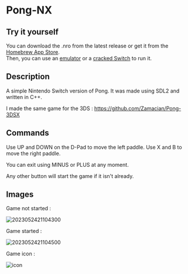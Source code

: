 # Pong-NX
## Try it yourself
You can download the .nro from the latest release or get it from the [Homebrew App Store](https://apps.fortheusers.org/switch/PongNX).   
Then, you can use an [emulator](https://yuzu-emu.org/) or a [cracked Switch](https://www.cfwaifu.com/atmosphere-tinfoil/) to run it.
## Description
A simple Nintendo Switch version of Pong.
It was made using SDL2 and written in C++.

I made the same game for the 3DS : 
https://github.com/Zamacian/Pong-3DSX
## Commands
Use UP and DOWN on the D-Pad to move the left paddle.
Use X and B to move the right paddle.

You can exit using MINUS or PLUS at any moment.

Any other button will start the game if it isn't already.
## Images
Game not started :

![2023052421104300](https://github.com/Zamacian/Pong-NX/assets/124669534/e8508260-6e99-4311-867e-c9bd91bb99dc)

Game started :

![2023052421104500](https://github.com/Zamacian/Pong-NX/assets/124669534/f1f88780-69ba-4449-b27f-57ab0f946f0a)

Game icon :

![icon](https://github.com/Zamacian/Pong-NX/assets/124669534/1d6ae0cf-9893-4d64-a4d2-f3183a8e92c1)
